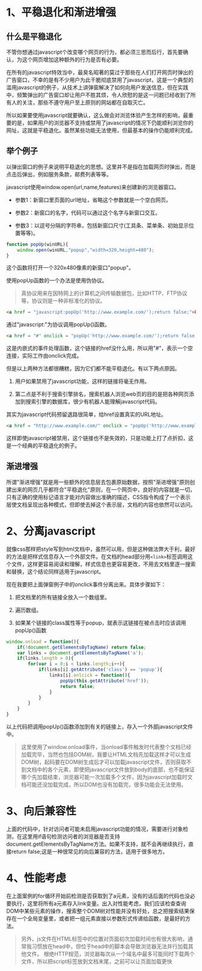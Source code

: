 # 1、平稳退化和渐进增强

## 什么是平稳退化

不管你想通过javascript个改变哪个网页的行为，都必须三思而后行，首先要确认，为这个网页增加这种额外的行为是否有必要。

在所有的javascript特效当中，最臭名昭著的莫过于那些在人们打开网页时弹出的广告窗口，不幸的是有不少用户为此干脆彻底禁用了javascript，这是一个典型的滥用javascript的例子，从技术上讲弹窗解决了如何向用户发送信息，但在实践中，频繁弹出的广告窗口却让用户不胜其烦，令人欣慰的是这一问题已经收到了所有人的关注，那些不遵守用户至上原则的网站都在自取灭亡。

所以如果要使用javascript就要确认，这么做会对浏览体验产生怎样的影响，最重要的是，如果用户的浏览器不支持或禁用了javascript的情况下仍能顺利浏览你的网址，这就是平稳退化。虽然某些功能无法使用，但最基本的操作仍能顺利完成。

## 举个例子

以弹出窗口的例子来说明平稳退化的思想。这里并不是指在加载网页时弹出，而是点击后弹出，例如服务条款，邮费列表等等。

javascript使用window.open(url,name,features)来创建新的浏览器窗口。

- 参数1：新窗口里页面的url地址，省略这个参数就是一个空白网页。

- 参数2：新窗口的名字，代码可以通过这个名字与新窗口交互。

- 参数3：以逗号分隔的字符串，包括新窗口尺寸(工具条、菜单条、初始显示位置等等)。

```js
function popUp(winURL){
    window.open(winURL,"popup","width=320,height=480");
}
```
这个函数将打开一个320x480像素的新窗口"popup"。

使用popUp函数的一个办法是使用伪协议。

> 真协议用来在因特网上的计算机之间传输数据包，比如HTTP、FTP协议等，协议则是一种非标准化的协议。

```html
<a href = "javascript:popUp('http://www.example.com/');return false;">Example</a>
```

通过"javascript:"为协议调用popUp()函数。

```html
<a href = "#" onclick = "popUp('http://www.example.com/');return false;">Example</a>
```

这是内嵌式的事件处理函数，这个链接的href没什么用，所以用"#"，表示一个空连接，实际工作由onclick完成。

但是以上两种方法都很糟糕，因为它们都不能平稳退化。有以下两点原因。

1. 用户如果禁用了javascript功能，这样的链接将毫无作用。

2. 第二点是不利于搜索引擎排名，搜索机器人浏览web页的目的是把各种网页添加到搜索引擎的数据库，很少有机器人能理解javascript代码。

其实为javascript代码预留退路很简单，给href设置真实的URL地址。

```html
<a href = "http://www.example.com/" onclick = "popUp('http://www.example.com/');return false;">Example</a> 
```

这样即使javascript被禁用，这个链接也不是失效的，只是功能上打了点折扣，这是一个经典的平稳退化的例子。

## 渐进增强

所谓"渐进增强"就是用一些额外的信息层去包裹原始数据，按照"渐进增强"原则创建出来的网页几乎都符合"平稳退化"原则，在一个网页中，良好的内容就是一切，只有正确的使用标记语言才能对内容做出准确的描述，CSS指令构成了一个表示层使文档呈现出各种模式，但即使去掉这个表示层，文档的内容也依然可以访问。

# 2、分离javascript

就像css那样把style写到html文档中，虽然可以用，但是这种做法弊大于利，最好的方法是把样式信息存入一个外部文件。在文档的head部分用`<link>`标签调用这个文件，这样更容易阅读和理解，样式信息也更容易更改，不用去文档里逐一搜索和替换，这个结论同样适用于javascript。

现在我要把上面弹窗例子中的onclick事件分离出来。具体步骤如下：

1. 把文档里的所有链接全放入一个数组里。

2. 遍历数组。

3. 如果某个链接的class属性等于popup，就表示这链接在被点击时应该调用popUp()函数

```js
window.onload = function(){
    if(!document.getElementsByTagName) return false;
    var links = document.getElementsByTagName('a');
    if(links.length > 0){
        for(var i = 0;i < links.length;i++){
            if(links[i].getAttribute('class') == 'popup'){
                links[i].onlcick = function(){
                    popUp(this.getAttribute('href'));
                    return false;
                }
            }
        }
    }
}
```

以上代码把调用popUp()函数添加到有关的链接上，存入一个外部javascript文件中。

> 这里使用了window.onload事件，当onload事件触发时代表整个文档已经加载完毕，当然也包括DOM树，我要让HTML文档先加载这样才可以生成DOM树，起码要在DOM树生成后才可以加载javascript文件，否则获取不到文档中的各个元素，即使把javascript文件放到body的底部，也不能保证哪个先加载结束，浏览器可能一次加载多个文件，因为javascript加载时文档可能还没加载完成，所以DOM也没有加载完，很多功能会无法使用。

# 3、向后兼容性

上面的代码中，针对访问者可能未启用javascript功能的情况，需要进行对象检测，在这里用if语句检测访问者的浏览器是否支持document.getElementsByTagName方法。如果不支持，就不会再继续执行，直接return false;这是一种很常见的向后兼容的方法，适用于很多地方。

# 4、性能考虑

在上面案例的for循环开始前检测是否获取到了a元素，没有的话后面的代码也没必要执行，这里将所有a元素存入link变量。出入对性能考虑，我们应该检查查询DOM中某些元素的操作，搜索整个DOM树对性能并没有好处，总之把搜索结果保存在一个全局变量里，或者把一组元素直接以参数形式传递给函数，是最好的方法。

> 另外，js文件在HTML标签中的位置对页面初次加载时间也有很大影响，通常我习惯放在head中，但位于head中的脚本会导致浏览器无法并行加载其他文件。
根绝HTTP规范，浏览器每次从一个域名中最多可能同时下载两个文件，所以把script标签放到文档末尾，</body>之前可以让页面加载更快
